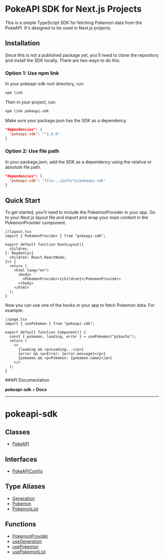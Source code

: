 # PokeAPI SDK for Next.js Projects

This is a simple TypeScript SDK for fetching Pokemon data from the PokeAPI. It's designed to be used in Next.js projects.

## Installation

Since this is not a published package yet, you'll need to clone the repository and install the SDK locally. There are two ways to do this.

### Option 1: Use npm link

In your pokeapi-sdk root directory, run:

```bash
npm link
```

Then in your project, run:

```bash
npm link pokeapi-sdk
```

Make sure your package.json has the SDK as a dependency.

```json
"dependencies": {
  "pokeapi-sdk": "^1.0.0"
}
```

### Option 2: Use file path

In your package.json, add the SDK as a dependency using the relative or absolute file path.

```json
"dependencies": {
  "pokeapi-sdk": "file:../path/to/pokeapi-sdk"
}
```

## Quick Start

To get started, you'll need to include the PokemonProvider in your app. Go to your Next.js layout file and import and wrap your main content in the PokemonProvider component.

```tsx
//layout.tsx
import { PokemonProvider } from "pokeapi-sdk";

export default function RootLayout({
  children,
}: Readonly<{
  children: React.ReactNode;
}>) {
  return (
    <html lang="en">
      <body>
        <PokemonProvider>{children}</PokemonProvider>
      </body>
    </html>
  );
}
```

Now you can use one of the hooks in your app to fetch Pokemon data. For example:

```tsx
//page.tsx
import { usePokemon } from "pokeapi-sdk";

export default function Component() {
  const { pokemon, loading, error } = usePokemon("pikachu");
  return (
    <>
      {loading && <p>Loading...</p>}
      {error && <p>Error: {error.message}</p>}
      {pokemon && <p>Pokemon: {pokemon.name}</p>}
    </>
  );
}
```

##API Documentation

<!-- API_DOCS_START -->

**pokeapi-sdk** • **Docs**

---

# pokeapi-sdk

## Classes

- [PokeAPI](docs/classes/PokeAPI.md)

## Interfaces

- [PokeAPIConfig](docs/interfaces/PokeAPIConfig.md)

## Type Aliases

- [Generation](docs/type-aliases/Generation.md)
- [Pokemon](docs/type-aliases/Pokemon.md)
- [PokemonList](docs/type-aliases/PokemonList.md)

## Functions

- [PokemonProvider](docs/functions/PokemonProvider.md)
- [useGeneration](docs/functions/useGeneration.md)
- [usePokemon](docs/functions/usePokemon.md)
- [usePokemonList](docs/functions/usePokemonList.md)

<!-- API_DOCS_END -->
